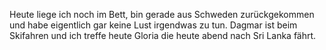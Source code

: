 Heute liege ich noch im Bett, bin gerade aus Schweden zurückgekommen und habe eigentlich gar keine Lust irgendwas zu tun. Dagmar ist beim Skifahren und ich treffe heute Gloria die heute abend nach Sri Lanka fährt.
